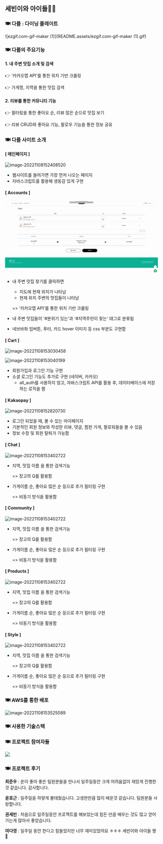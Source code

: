 ## 세빈이와 아이들🙋‍♀️



### 🍽 다플 : 다이닝 플레이트

![ezgif.com-gif-maker (1)](README.assets/ezgif.com-gif-maker (1).gif)



### 🍽 다플의 주요기능



#### **1.** **내 주변** **맛집** **소개 및 검색**

👉 ‘카카오맵 API’를 통한 위치 기반 크롤링

👉 가게명, 지역을 통한 맛집 검색



#### **2.** **리뷰를 통한** **커뮤니티 기능**

👉 필터링을 통한 좋아요 순, 리뷰 많은 순으로 맛집 보기

👉 리뷰 CRUD와 좋아요 기능, 팔로우 기능을 통한 정보 공유



### 🍽 다플 사이트 소개



#### [ 메인페이지 ]

![image-20221108152408520](README.assets/image-20221108152408520.png)

- 웹사이트를 들어가면 가장 먼저 나오는 페이지
- 자바스크립트를 활용해 생동감 있게 구현



#### [ Accounts ]

![ezgif.com-gif-maker](README.assets/ezgif.com-gif-maker.gif)

- 내 주변 맛집 찾기를 클릭하면

  - 지도에 현재 위치가 나타남
  - 현재 위치 주변의 맛집들이 나타남

  => ‘카카오맵 API’를 통한 위치 기반 크롤링

- 내 주변 맛집들이 '#분위기 있는'과 '#지역주민이 찾는' 태그로 분류됨

- 네브바와 업버튼, 푸터, 카드 hover 이미지 등 css 부분도 구현함



#### [ Cart ]

![image-20221108153030458](README.assets/image-20221108153030458.png)

![image-20221108153040199](README.assets/image-20221108153040199.png)

- 회원가입과 로그인 기능 구현
- 소셜 로그인 기능도 추가로 구현 (네이버, 카카오)
  - all_auth를 사용하지 않고, 자바스크립트 API를 활용 후, 데이터베이스에 저장하는 로직을 짬



#### [ Kakaopay ]

![image-20221108152820730](README.assets/image-20221108152820730.png)

- 로그인 되었을 때, 볼 수 있는 마이페이지
- 기본적인 회원 정보와 작성한 리뷰, 댓글, 찜한 가게, 팔로워들을 볼 수 있음
- 정보 수정 및 회원 탈퇴가 가능함



#### [ Chat ]

![image-20221108153402722](README.assets/image-20221108153402722.png)

- 지역, 맛집 이름 을 통한 검색기능

  => 장고의 Q를 활용함

- 가게이름 순, 좋아요 많은 순 등으로 추가 필터링 구현

  => 비동기 방식을 활용함

#### [ Community ]

![image-20221108153402722](README.assets/image-20221108153402722.png)

- 지역, 맛집 이름 을 통한 검색기능

  => 장고의 Q를 활용함

- 가게이름 순, 좋아요 많은 순 등으로 추가 필터링 구현

  => 비동기 방식을 활용함

#### [ Products ]

![image-20221108153402722](README.assets/image-20221108153402722.png)

- 지역, 맛집 이름 을 통한 검색기능

  => 장고의 Q를 활용함

- 가게이름 순, 좋아요 많은 순 등으로 추가 필터링 구현

  => 비동기 방식을 활용함

#### [ Style ]

![image-20221108153402722](README.assets/image-20221108153402722.png)

- 지역, 맛집 이름 을 통한 검색기능

  => 장고의 Q를 활용함

- 가게이름 순, 좋아요 많은 순 등으로 추가 필터링 구현

  => 비동기 방식을 활용함



### 🍽 AWS를 통한 배포

![image-20221108153525089](README.assets/image-20221108153525089.png)





### 🍽 사용한 기술스택





### 🍽 프로젝트 참여자들

<a href="https://github.com/wnsn8546/Daple/graphs/contributors">
  <img src="https://contrib.rocks/image?repo=wnsn8546/Daple" />
</a>



### 🍽 프로젝트 후기

**최준우** : 운이 좋아 좋은 팀원분들을 만나서 일주일동안 크게 어려움없이 재밌게 진행한것 같습니다. 감사합니다. 

**윤효근** : 일주일을 하얗게 불태웠습니다. 고생한만큼 많이 배운것 같습니다. 팀원분들 사랑합니다. 

**권세빈** : 처음으로 일주일동안 프로젝트를 해보았는데 힘든 만큼 배우는 것도 많고 얻어가는게 많아서 좋았습니다. 

**여다영** : 일주일 동안 한다고 힘들었지만 너무 재미있었어요 ㅎㅎㅎ 세빈이와 아이들 짱🤍